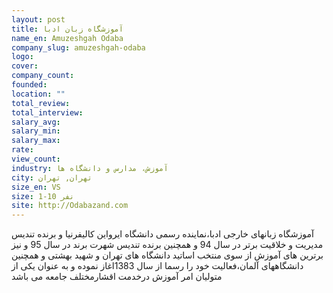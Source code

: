 ```yaml
---
layout: post
title: آموزشگاه زبان ادبا
name_en: Amuzeshgah Odaba
company_slug: amuzeshgah-odaba
logo: 
cover: 
company_count:
founded:
location: ""
total_review: 
total_interview: 
salary_avg: 
salary_min: 
salary_max: 
rate: 
view_count: 
industry: آموزش، مدارس و دانشگاه ها
city: تهران, تهران
size_en: VS
size: 1-10 نفر
site: http://Odabazand.com
---
```


آموزشگاه زبانهای خارجی ادبا،نماینده رسمی دانشگاه ایرواین کالیفرنیا و برنده تندیس مدیریت و خلاقیت برتر در سال 94 و همچنین برنده تندیس شهرت برند در سال 95 و نیز برترین های آموزش از سوی منتخب اساتید دانشگاه های تهران و شهید بهشتی و همچنین دانشگاههای آلمان،فعالیت خود را رسما از سال 1383اغاز نموده و به عنوان یکی از متولیان امر آموزش درخدمت اقشارمختلف جامعه می باشد
